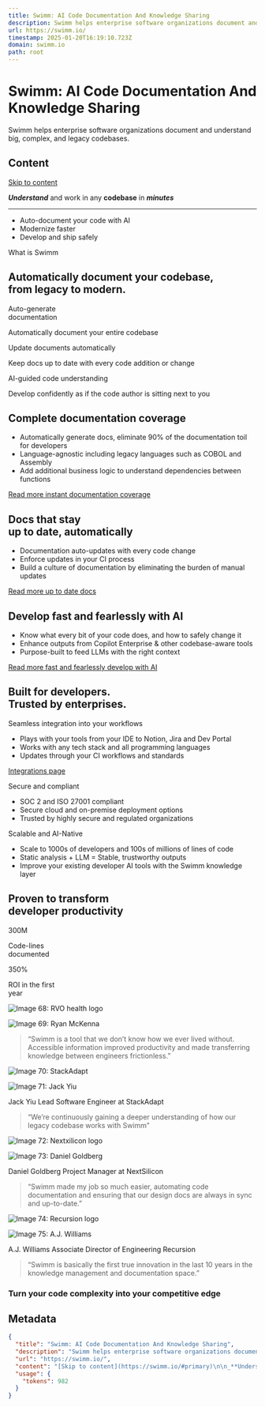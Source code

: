 ```yaml
---
title: Swimm: AI Code Documentation And Knowledge Sharing
description: Swimm helps enterprise software organizations document and understand big, complex, and legacy codebases.
url: https://swimm.io/
timestamp: 2025-01-20T16:19:10.723Z
domain: swimm.io
path: root
---
```


# Swimm: AI Code Documentation And Knowledge Sharing


Swimm helps enterprise software organizations document and understand big, complex, and legacy codebases.


## Content

[Skip to content](https://swimm.io/#primary)

_**Understand**_ and work in any **codebase** in _**minutes**_


----------------------------------------------------------------

*   Auto-document your code with AI
*   Modernize faster
*   Develop and ship safely

What is Swimm

Automatically document your codebase,  
from legacy to modern.
--------------------------------------------------------------

Auto-generate   
documentation

Automatically document your entire codebase

Update documents automatically

Keep docs up to date with every code addition or change

AI-guided code understanding

Develop confidently as if the code author is sitting next to you

Complete documentation coverage 
--------------------------------

*   Automatically generate docs, eliminate 90% of the documentation toil for developers
*   Language-agnostic including legacy languages such as COBOL and Assembly
*   Add additional business logic to understand dependencies between functions

[Read more instant documentation coverage](https://swimm.io/document)

Docs that stay  
up to date, automatically
------------------------------------------

*   Documentation auto-updates with every code change
*   Enforce updates in your CI process
*   Build a culture of documentation by eliminating the burden of manual updates

[Read more up to date docs](https://swimm.io/how-it-works)

Develop fast and fearlessly with AI
-----------------------------------

*   Know what every bit of your code does, and how to safely change it
*   Enhance outputs from Copilot Enterprise & other codebase-aware tools
*   Purpose-built to feed LLMs with the right context

[Read more fast and fearlessly develop with AI](https://swimm.io/how-it-works)

Built for developers.  
Trusted by enterprises.
-----------------------------------------------

Seamless integration into your workflows

*   Plays with your tools from your IDE to Notion, Jira and Dev Portal
*   Works with any tech stack and all programming languages
*   Updates through your CI workflows and standards

[Integrations page](https://swimm.io/integrations)

Secure and compliant

*   SOC 2 and ISO 27001 compliant
*   Secure cloud and on-premise deployment options
*   Trusted by highly secure and regulated organizations

Scalable and AI-Native

*   Scale to 1000s of developers and 100s of millions of lines of code
*   Static analysis + LLM = Stable, trustworthy outputs
*   Improve your existing developer AI tools with the Swimm knowledge layer

Proven to transform  
developer productivity
--------------------------------------------

300M

Code-lines  
documented

350%

ROI in the first  
year

![Image 68: RVO health logo](blob:https://swimm.io/0d7e5b35b1345b245112dd34f07ddb84)

![Image 69: Ryan McKenna](blob:https://swimm.io/410545918f3291ab6399c91112de6cb3)

> “Swimm is a tool that we don’t know how we ever lived without. Accessible information improved productivity and made transferring knowledge between engineers frictionless.”

![Image 70: StackAdapt](blob:https://swimm.io/a7c9d53443e2a69ac46ba4a0e32fca57)

![Image 71: Jack Yiu](blob:https://swimm.io/4e38c5e92f9a00bc3a5d7d37cf133d56)

Jack Yiu Lead Software Engineer at StackAdapt

> “We’re continuously gaining a deeper understanding of how our legacy codebase works with Swimm”

![Image 72: Nextxilicon logo](blob:https://swimm.io/b77d1d520a05baeccf545c82e77c44e0)

![Image 73: Daniel Goldberg](blob:https://swimm.io/dba010d08e33846baaeeb58bc32cd5fb)

Daniel Goldberg Project Manager at NextSilicon

> “Swimm made my job so much easier, automating code documentation and ensuring that our design docs are always in sync and up-to-date.”

![Image 74: Recursion logo](blob:https://swimm.io/b77d1d520a05baeccf545c82e77c44e0)

![Image 75: A.J. Williams](blob:https://swimm.io/410545918f3291ab6399c91112de6cb3)

A.J. Williams Associate Director of Engineering Recursion

> “Swimm is basically the first true innovation in the last 10 years in the knowledge management and documentation space.”

### Turn your code complexity into your competitive edge

## Metadata

```json
{
  "title": "Swimm: AI Code Documentation And Knowledge Sharing",
  "description": "Swimm helps enterprise software organizations document and understand big, complex, and legacy codebases.",
  "url": "https://swimm.io/",
  "content": "[Skip to content](https://swimm.io/#primary)\n\n_**Understand**_ and work in any **codebase** in _**minutes**_\n\n\n----------------------------------------------------------------\n\n*   Auto-document your code with AI\n*   Modernize faster\n*   Develop and ship safely\n\nWhat is Swimm\n\nAutomatically document your codebase,  \nfrom legacy to modern.\n--------------------------------------------------------------\n\nAuto-generate   \ndocumentation\n\nAutomatically document your entire codebase\n\nUpdate documents automatically\n\nKeep docs up to date with every code addition or change\n\nAI-guided code understanding\n\nDevelop confidently as if the code author is sitting next to you\n\nComplete documentation coverage \n--------------------------------\n\n*   Automatically generate docs, eliminate 90% of the documentation toil for developers\n*   Language-agnostic including legacy languages such as COBOL and Assembly\n*   Add additional business logic to understand dependencies between functions\n\n[Read more instant documentation coverage](https://swimm.io/document)\n\nDocs that stay  \nup to date, automatically\n------------------------------------------\n\n*   Documentation auto-updates with every code change\n*   Enforce updates in your CI process\n*   Build a culture of documentation by eliminating the burden of manual updates\n\n[Read more up to date docs](https://swimm.io/how-it-works)\n\nDevelop fast and fearlessly with AI\n-----------------------------------\n\n*   Know what every bit of your code does, and how to safely change it\n*   Enhance outputs from Copilot Enterprise & other codebase-aware tools\n*   Purpose-built to feed LLMs with the right context\n\n[Read more fast and fearlessly develop with AI](https://swimm.io/how-it-works)\n\nBuilt for developers.  \nTrusted by enterprises.\n-----------------------------------------------\n\nSeamless integration into your workflows\n\n*   Plays with your tools from your IDE to Notion, Jira and Dev Portal\n*   Works with any tech stack and all programming languages\n*   Updates through your CI workflows and standards\n\n[Integrations page](https://swimm.io/integrations)\n\nSecure and compliant\n\n*   SOC 2 and ISO 27001 compliant\n*   Secure cloud and on-premise deployment options\n*   Trusted by highly secure and regulated organizations\n\nScalable and AI-Native\n\n*   Scale to 1000s of developers and 100s of millions of lines of code\n*   Static analysis + LLM = Stable, trustworthy outputs\n*   Improve your existing developer AI tools with the Swimm knowledge layer\n\nProven to transform  \ndeveloper productivity\n--------------------------------------------\n\n300M\n\nCode-lines  \ndocumented\n\n350%\n\nROI in the first  \nyear\n\n![Image 68: RVO health logo](blob:https://swimm.io/0d7e5b35b1345b245112dd34f07ddb84)\n\n![Image 69: Ryan McKenna](blob:https://swimm.io/410545918f3291ab6399c91112de6cb3)\n\n> “Swimm is a tool that we don’t know how we ever lived without. Accessible information improved productivity and made transferring knowledge between engineers frictionless.”\n\n![Image 70: StackAdapt](blob:https://swimm.io/a7c9d53443e2a69ac46ba4a0e32fca57)\n\n![Image 71: Jack Yiu](blob:https://swimm.io/4e38c5e92f9a00bc3a5d7d37cf133d56)\n\nJack Yiu Lead Software Engineer at StackAdapt\n\n> “We’re continuously gaining a deeper understanding of how our legacy codebase works with Swimm”\n\n![Image 72: Nextxilicon logo](blob:https://swimm.io/b77d1d520a05baeccf545c82e77c44e0)\n\n![Image 73: Daniel Goldberg](blob:https://swimm.io/dba010d08e33846baaeeb58bc32cd5fb)\n\nDaniel Goldberg Project Manager at NextSilicon\n\n> “Swimm made my job so much easier, automating code documentation and ensuring that our design docs are always in sync and up-to-date.”\n\n![Image 74: Recursion logo](blob:https://swimm.io/b77d1d520a05baeccf545c82e77c44e0)\n\n![Image 75: A.J. Williams](blob:https://swimm.io/410545918f3291ab6399c91112de6cb3)\n\nA.J. Williams Associate Director of Engineering Recursion\n\n> “Swimm is basically the first true innovation in the last 10 years in the knowledge management and documentation space.”\n\n### Turn your code complexity into your competitive edge",
  "usage": {
    "tokens": 982
  }
}
```
